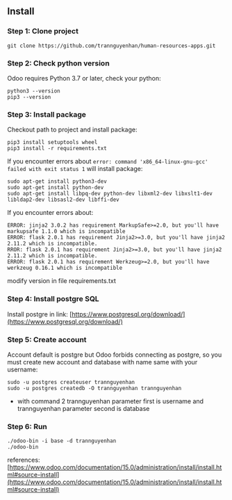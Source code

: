 ## Install
### Step 1: Clone project
```
git clone https://github.com/trannguyenhan/human-resources-apps.git
```

### Step 2: Check python version
Odoo requires Python 3.7 or later, check your python: 
```
python3 --version
pip3 --version
```

### Step 3: Install package
Checkout path to project and install package: 
```
pip3 install setuptools wheel
pip3 install -r requirements.txt
```

If you encounter errors about `error: command 'x86_64-linux-gnu-gcc' failed with exit status 1` will install package: 
```
sudo apt-get install python3-dev
sudo apt-get install python-dev
sudo apt-get install libpq-dev python-dev libxml2-dev libxslt1-dev libldap2-dev libsasl2-dev libffi-dev
```

If you encounter errors about: 
```
ERROR: jinja2 3.0.2 has requirement MarkupSafe>=2.0, but you'll have markupsafe 1.1.0 which is incompatible
ERROR: flask 2.0.1 has requirement Jinja2>=3.0, but you'll have jinja2 2.11.2 which is incompatible.
RROR: flask 2.0.1 has requirement Jinja2>=3.0, but you'll have jinja2 2.11.2 which is incompatible.
ERROR: flask 2.0.1 has requirement Werkzeug>=2.0, but you'll have werkzeug 0.16.1 which is incompatible
```

modify version in file requirements.txt

### Step 4: Install postgre SQL
Install postgre in link: [https://www.postgresql.org/download/](https://www.postgresql.org/download/)

### Step 5: Create account 
Account default is postgre but Odoo forbids connecting as postgre, so you must create new account and database with name same with your username:
```
sudo -u postgres createuser trannguyenhan
sudo -u postgres createdb -O trannguyenhan trannguyenhan
```
- with command 2 trannguyenhan parameter first is username and trannguyenhan parameter second is database

### Step 6: Run
```
./odoo-bin -i base -d trannguyenhan
./odoo-bin
```

references: [https://www.odoo.com/documentation/15.0/administration/install/install.html#source-install](https://www.odoo.com/documentation/15.0/administration/install/install.html#source-install)